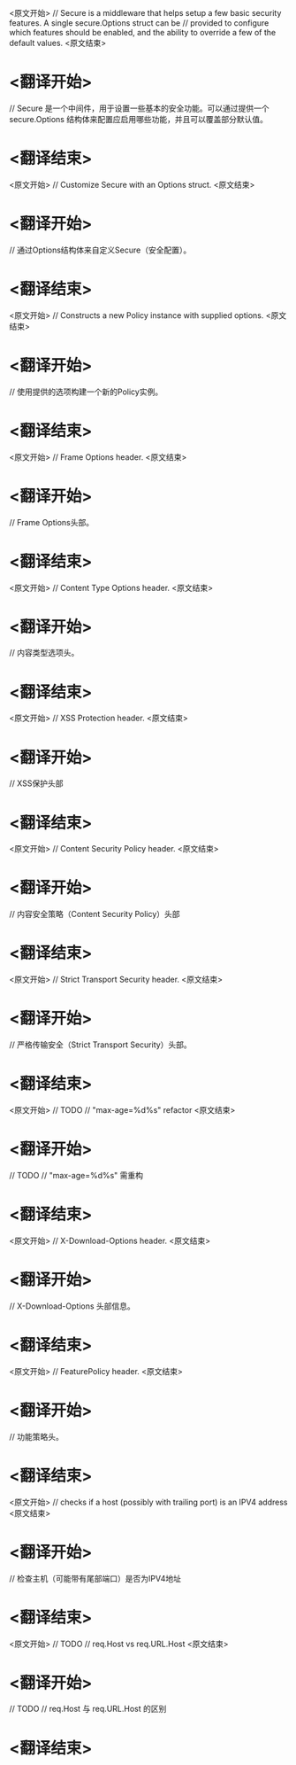 
<原文开始>
	// Secure is a middleware that helps setup a few basic security features. A single secure.Options struct can be
	// provided to configure which features should be enabled, and the ability to override a few of the default values.
<原文结束>

# <翻译开始>
// Secure 是一个中间件，用于设置一些基本的安全功能。可以通过提供一个 secure.Options 结构体来配置应启用哪些功能，并且可以覆盖部分默认值。
# <翻译结束>


<原文开始>
		// Customize Secure with an Options struct.
<原文结束>

# <翻译开始>
// 通过Options结构体来自定义Secure（安全配置）。
# <翻译结束>


<原文开始>
// Constructs a new Policy instance with supplied options.
<原文结束>

# <翻译开始>
// 使用提供的选项构建一个新的Policy实例。
# <翻译结束>


<原文开始>
	// Frame Options header.
<原文结束>

# <翻译开始>
// Frame Options头部。
# <翻译结束>


<原文开始>
	// Content Type Options header.
<原文结束>

# <翻译开始>
// 内容类型选项头。
# <翻译结束>


<原文开始>
	// XSS Protection header.
<原文结束>

# <翻译开始>
// XSS保护头部
# <翻译结束>


<原文开始>
	// Content Security Policy header.
<原文结束>

# <翻译开始>
// 内容安全策略（Content Security Policy）头部
# <翻译结束>


<原文开始>
	// Strict Transport Security header.
<原文结束>

# <翻译开始>
// 严格传输安全（Strict Transport Security）头部。
# <翻译结束>


<原文开始>
		// TODO
		// "max-age=%d%s" refactor
<原文结束>

# <翻译开始>
// TODO
// "max-age=%d%s" 需重构
# <翻译结束>


<原文开始>
	// X-Download-Options header.
<原文结束>

# <翻译开始>
// X-Download-Options 头部信息。
# <翻译结束>


<原文开始>
	// FeaturePolicy header.
<原文结束>

# <翻译开始>
// 功能策略头。
# <翻译结束>


<原文开始>
// checks if a host (possibly with trailing port) is an IPV4 address
<原文结束>

# <翻译开始>
// 检查主机（可能带有尾部端口）是否为IPV4地址
# <翻译结束>


<原文开始>
	// TODO
	// req.Host vs req.URL.Host
<原文结束>

# <翻译开始>
// TODO
// req.Host 与 req.URL.Host 的区别
# <翻译结束>

